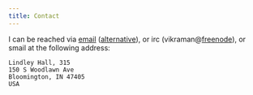 ```yaml
---
title: Contact
---
```


I can be reached via [email](mailto:$email1$)
([alternative](mailto:$email2$)), or irc
(vikraman@[freenode](irc://irc.freenode.net)), or smail at the
following address:

    Lindley Hall, 315
    150 S Woodlawn Ave
    Bloomington, IN 47405
    USA
